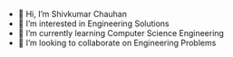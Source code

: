 - 👋 Hi, I’m Shivkumar Chauhan
- 👀 I’m interested in Engineering Solutions
- 🌱 I’m currently learning Computer Science Engineering
- 💞️ I’m looking to collaborate on Engineering Problems

<!---
Shivkumar-CSEngineer/Shivkumar-CSEngineer is a ✨ special ✨ repository because its `README.md` (this file) appears on your GitHub profile.
You can click the Preview link to take a look at your changes.
--->
